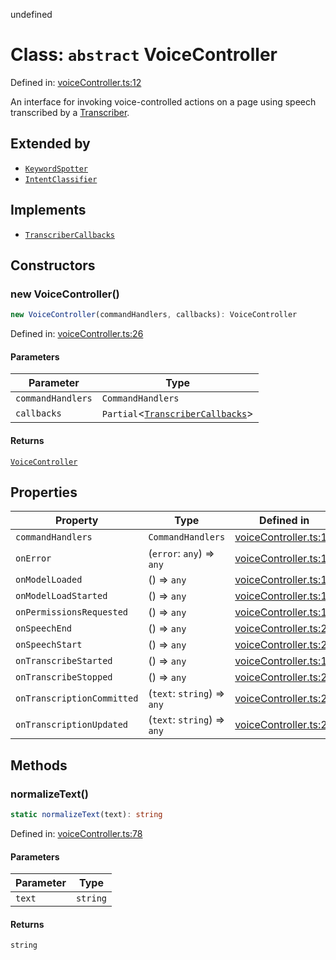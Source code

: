 undefined
# Class: `abstract` VoiceController

Defined in: [voiceController.ts:12](https://github.com/moonshine-ai/moonshine-js/blob/main/src/voiceController.ts#L12)

An interface for invoking voice-controlled actions on a page using speech transcribed by a [Transcriber](/docs/api/classes/transcriber).

## Extended by

- [`KeywordSpotter`](/docs/api/classes/keywordspotter)
- [`IntentClassifier`](/docs/api/classes/intentclassifier)

## Implements

- [`TranscriberCallbacks`](/docs/api/interfaces/transcribercallbacks)

## Constructors

### new VoiceController()

```ts
new VoiceController(commandHandlers, callbacks): VoiceController
```

Defined in: [voiceController.ts:26](https://github.com/moonshine-ai/moonshine-js/blob/main/src/voiceController.ts#L26)

#### Parameters

| Parameter | Type |
| ------ | ------ |
| `commandHandlers` | `CommandHandlers` |
| `callbacks` | `Partial`\<[`TranscriberCallbacks`](/docs/api/interfaces/transcribercallbacks)\> |

#### Returns

[`VoiceController`](/docs/api/classes/voicecontroller)

## Properties

| Property | Type | Defined in |
| ------ | ------ | ------ |
| <a id="commandhandlers-1"></a> `commandHandlers` | `CommandHandlers` | [voiceController.ts:13](https://github.com/moonshine-ai/moonshine-js/blob/main/src/voiceController.ts#L13) |
| <a id="onerror"></a> `onError` | (`error`: `any`) => `any` | [voiceController.ts:16](https://github.com/moonshine-ai/moonshine-js/blob/main/src/voiceController.ts#L16) |
| <a id="onmodelloaded"></a> `onModelLoaded` | () => `any` | [voiceController.ts:18](https://github.com/moonshine-ai/moonshine-js/blob/main/src/voiceController.ts#L18) |
| <a id="onmodelloadstarted"></a> `onModelLoadStarted` | () => `any` | [voiceController.ts:17](https://github.com/moonshine-ai/moonshine-js/blob/main/src/voiceController.ts#L17) |
| <a id="onpermissionsrequested"></a> `onPermissionsRequested` | () => `any` | [voiceController.ts:15](https://github.com/moonshine-ai/moonshine-js/blob/main/src/voiceController.ts#L15) |
| <a id="onspeechend"></a> `onSpeechEnd` | () => `any` | [voiceController.ts:24](https://github.com/moonshine-ai/moonshine-js/blob/main/src/voiceController.ts#L24) |
| <a id="onspeechstart"></a> `onSpeechStart` | () => `any` | [voiceController.ts:23](https://github.com/moonshine-ai/moonshine-js/blob/main/src/voiceController.ts#L23) |
| <a id="ontranscribestarted"></a> `onTranscribeStarted` | () => `any` | [voiceController.ts:19](https://github.com/moonshine-ai/moonshine-js/blob/main/src/voiceController.ts#L19) |
| <a id="ontranscribestopped"></a> `onTranscribeStopped` | () => `any` | [voiceController.ts:20](https://github.com/moonshine-ai/moonshine-js/blob/main/src/voiceController.ts#L20) |
| <a id="ontranscriptioncommitted"></a> `onTranscriptionCommitted` | (`text`: `string`) => `any` | [voiceController.ts:21](https://github.com/moonshine-ai/moonshine-js/blob/main/src/voiceController.ts#L21) |
| <a id="ontranscriptionupdated"></a> `onTranscriptionUpdated` | (`text`: `string`) => `any` | [voiceController.ts:22](https://github.com/moonshine-ai/moonshine-js/blob/main/src/voiceController.ts#L22) |

## Methods

### normalizeText()

```ts
static normalizeText(text): string
```

Defined in: [voiceController.ts:78](https://github.com/moonshine-ai/moonshine-js/blob/main/src/voiceController.ts#L78)

#### Parameters

| Parameter | Type |
| ------ | ------ |
| `text` | `string` |

#### Returns

`string`


